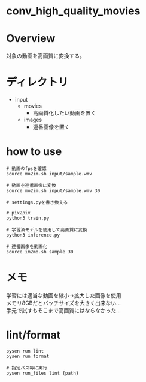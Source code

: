 # conv_high_quality_movies
# Overview
対象の動画を高画質に変換する。

# ディレクトリ
- input
    - movies
        - 高画質化したい動画を置く
    - images
        - 連番画像を置く

# how to use

```
# 動画のfpsを確認
source mo2im.sh input/sample.wmv

# 動画を連番画像に変換
source mo2im.sh input/sample.wmv 30

# settings.pyを書き換える

# pix2pix
python3 train.py

# 学習済モデルを使用して高画質に変換
python3 inference.py

# 連番画像を動画化
source im2mo.sh sample 30
```

# メモ
学習には適当な動画を縮小→拡大した画像を使用  
メモリ8GBだとバッチサイズを大きく出来ない…  
手元で試すもそこまで高画質にはならなかった…

# lint/format

```
pysen run lint
pysen run format

# 指定パス毎に実行
pysen run_files lint {path}
```

